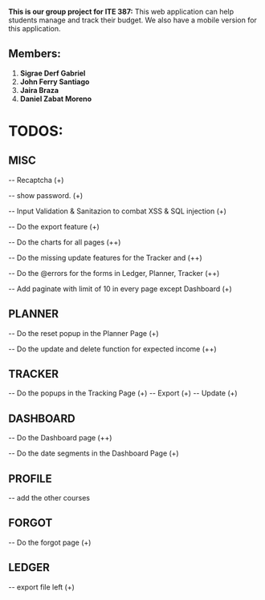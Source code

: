 **This is our group project for ITE 387:**
This web application can help students manage and track their budget. We also have a mobile version for this application. 

## Members: 
1. **Sigrae Derf Gabriel**
2. **John Ferry Santiago**
3. **Jaira Braza**
4. **Daniel Zabat Moreno**

# TODOS:


## MISC
--  Recaptcha (+)

-- show password. (+)

-- Input Validation & Sanitazion to combat XSS & SQL injection (+)

-- Do the export feature (+)

-- Do the charts for all pages (++)

-- Do the missing update features for the Tracker and (++)

-- Do the @errors for the forms in Ledger, Planner, Tracker (++)

-- Add paginate with limit of 10 in every page except Dashboard (+)

## PLANNER
-- Do the reset popup in the Planner Page (+)

-- Do the update and delete function for expected income (++)

## TRACKER
-- Do the popups in the Tracking Page (+)
-- Export (+)
-- Update (+)

## DASHBOARD 
-- Do the Dashboard page (++)

-- Do the date segments in the Dashboard Page (+)

## PROFILE 
-- add the other courses
<!-- -- Finished all todos yah00! -->

## FORGOT
-- Do the forgot page (+)

## LEDGER 
-- export file left (+)